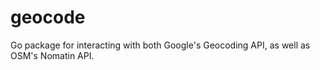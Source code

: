 geocode
=======

Go package for interacting with both Google's Geocoding API, as well as OSM's Nomatin API. 
